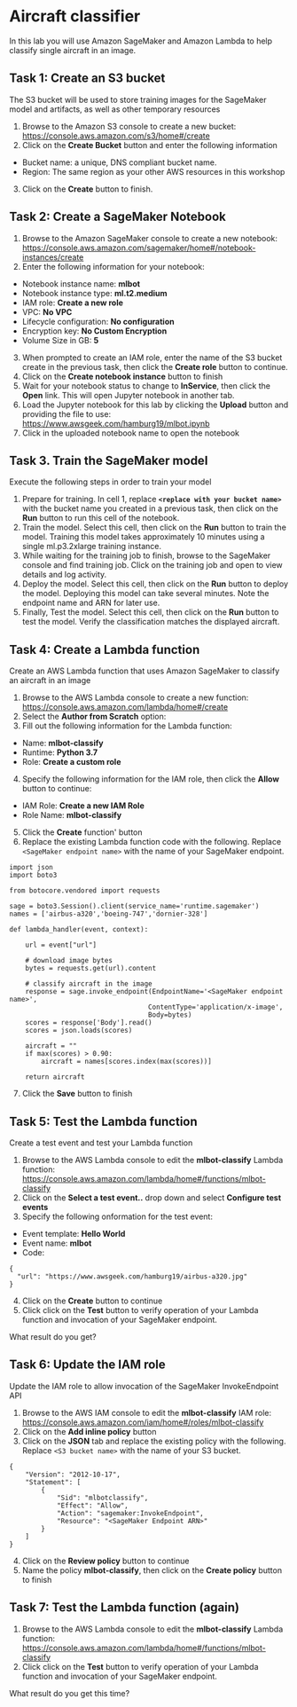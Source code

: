 
# Aircraft classifier
In this lab you will use Amazon SageMaker and Amazon Lambda to help classify single aircraft in an image.

## Task 1: Create an S3 bucket
The S3 bucket will be used to store training images for the SageMaker model and artifacts, as well as other temporary resources
1. Browse to the Amazon S3 console to create a new bucket: https://console.aws.amazon.com/s3/home#/create
2. Click on the **Create Bucket** button and enter the following information
* Bucket name: a unique, DNS compliant bucket name.
* Region: The same region as your other AWS resources in this workshop
3. Click on the **Create** button to finish.

## Task 2: Create a SageMaker Notebook
1. Browse to the Amazon SageMaker console to create a new notebook: https://console.aws.amazon.com/sagemaker/home#/notebook-instances/create
2. Enter the following information for your notebook:
* Notebook instance name: **mlbot**
* Notebook instance type: **ml.t2.medium**
* IAM role: **Create a new role**
* VPC: **No VPC**
* Lifecycle configuration: **No configuration**
* Encryption key: **No Custom Encryption**
* Volume Size in GB: **5**
3. When prompted to create an IAM role, enter the name of the S3 bucket create in the previous task, then click the **Create role** button to continue.
4. Click on the **Create notebook instance** button to finish
5. Wait for your notebook status to change to **InService**, then click the **Open** link. This will open Jupyter notebook in another tab.
6. Load the Jupyter notebook for this lab by clicking the **Upload** button and providing the file to use: https://www.awsgeek.com/hamburg19/mlbot.ipynb
7. Click in the uploaded notebook name to open the notebook

## Task 3. Train the SageMaker model
Execute the following steps in order to train your model
1. Prepare for training. In cell 1, replace **```<replace with your bucket name>```** with the bucket name you created in a previous task, then click on the **Run** button to run this cell of the notebook.
2. Train the model. Select this cell, then click on the **Run** button to train the model. Training this model takes approximately 10 minutes using a single ml.p3.2xlarge training instance. 
3. While waiting for the training job to finish, browse to the SageMaker console and find training job. Click on the training job and open to view details and log activity.
4. Deploy the model. Select this cell, then click on the **Run** button to deploy the model. Deploying this model can take several minutes. Note the endpoint name and ARN for later use.
5. Finally, Test the model. Select this cell, then click on the **Run** button to test the model. Verify the classification matches the displayed aircraft.

## Task 4: Create a Lambda function
Create an AWS Lambda function that uses Amazon SageMaker to classify an aircraft in an image
1. Browse to the AWS Lambda console to create a new function: https://console.aws.amazon.com/lambda/home#/create
2. Select the **Author from Scratch** option:
3. Fill out the following information for the Lambda function:
* Name: **mlbot-classify**
* Runtime: **Python 3.7**
* Role: **Create a custom role**
4. Specify the following information for the IAM role, then click the **Allow** button to continue:
* IAM Role: **Create a new IAM Role**
* Role Name: **mlbot-classify**
5. Click the **Create** function' button
6. Replace the existing Lambda function code with the following. Replace ```<SageMaker endpoint name>``` with the name of your SageMaker endpoint. 
```
import json
import boto3

from botocore.vendored import requests
 
sage = boto3.Session().client(service_name='runtime.sagemaker') 
names = ['airbus-a320','boeing-747','dornier-328']

def lambda_handler(event, context):
   
    url = event["url"]

    # download image bytes
    bytes = requests.get(url).content
    
    # classify aircraft in the image
    response = sage.invoke_endpoint(EndpointName='<SageMaker endpoint name>', 
                                   ContentType='application/x-image', 
                                   Body=bytes)
    scores = response['Body'].read()
    scores = json.loads(scores)

    aircraft = ""
    if max(scores) > 0.90:
        aircraft = names[scores.index(max(scores))]
    
    return aircraft
```
7. Click the **Save** button to finish

## Task 5: Test the Lambda function
Create a test event and test your Lambda function 
1. Browse to the AWS Lambda console to edit the **mlbot-classify** Lambda function: https://console.aws.amazon.com/lambda/home#/functions/mlbot-classify
2. Click on the **Select a test event..** drop down and select **Configure test events**
3. Specify the following onformation for the test event:
* Event template: **Hello World**
* Event name: **mlbot**
* Code:
```
{
  "url": "https://www.awsgeek.com/hamburg19/airbus-a320.jpg"
}
```
4. Click on the **Create** button to continue
5. Click click on the **Test** button to verify operation of your Lambda function and invocation of your SageMaker endpoint.

What result do you get?

## Task 6: Update the IAM role
Update the IAM role to allow invocation of the SageMaker InvokeEndpoint API
1. Browse to the AWS IAM console to edit the **mlbot-classify** IAM role: https://console.aws.amazon.com/iam/home#/roles/mlbot-classify
2. Click on the **Add inline policy** button
3. Click on the **JSON** tab and replace the existing policy with the following. Replace ```<S3 bucket name>``` with the name of your S3 bucket.

```
{
    "Version": "2012-10-17",
    "Statement": [
        {
            "Sid": "mlbotclassify",
            "Effect": "Allow",
            "Action": "sagemaker:InvokeEndpoint",
            "Resource": "<SageMaker Endpoint ARN>"
        }
    ]
}
```
4. Click on the **Review policy** button to continue
5. Name the policy **mlbot-classify**, then click on the **Create policy** button to finish

## Task 7: Test the Lambda function (again)
1. Browse to the AWS Lambda console to edit the **mlbot-classify** Lambda function: https://console.aws.amazon.com/lambda/home#/functions/mlbot-classify
2. Click click on the **Test** button to verify operation of your Lambda function and invocation of your SageMaker endpoint.

What result do you get this time?
